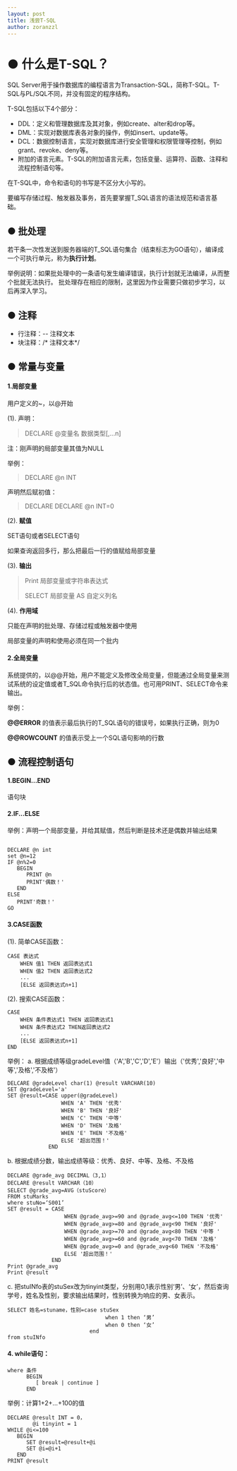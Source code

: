 ```yaml
---
layout: post
title: 浅尝T-SQL
author: zoranzzl
---
```


# ● 什么是T-SQL？

SQL Server用于操作数据库的编程语言为Transaction-SQL，简称T-SQL。T-SQL与PL/SQL不同，并没有固定的程序结构。

T-SQL包括以下4个部分：

- DDL：定义和管理数据库及其对象，例如create、alter和drop等。
- DML：实现对数据库表各对象的操作，例如insert、update等。
- DCL：数据控制语言，实现对数据库进行安全管理和权限管理等控制，例如grant、revoke、deny等。
- 附加的语言元素。T-SQL的附加语言元素，包括变量、运算符、函数、注释和流程控制语句等。

在T-SQL中，命令和语句的书写是不区分大小写的。


要编写存储过程、触发器及事务，首先要掌握T_SQL语言的语法规范和语言基础。

## ● 批处理

若干条一次性发送到服务器端的T_SQL语句集合（结束标志为GO语句），编译成一个可执行单元，称为**执行计划**。

举例说明：如果批处理中的一条语句发生编译错误，执行计划就无法编译，从而整个批就无法执行。
批处理存在相应的限制，这里因为作业需要只做初步学习，以后再深入学习。

## ● 注释

- 行注释：-- 注释文本
- 块注释：/* 注释文本*/

## ● 常量与变量

#### 1.局部变量
用户定义的~，以@开始

(1). 声明：

> DECLARE   @变量名    数据类型[,...n]

注：刚声明的局部变量其值为NULL

举例：

> DECLARE   @n   INT   

声明然后赋初值：

> DECLARE   DECLARE   @n   INT=0

(2). **赋值**

SET语句或者SELECT语句

如果查询返回多行，那么把最后一行的值赋给局部变量

(3). **输出** 

> Print 局部变量或字符串表达式
> 
> SELECT 局部变量 AS 自定义列名

(4). **作用域**

只能在声明的批处理、存储过程或触发器中使用

局部变量的声明和使用必须在同一个批内

#### 2.全局变量

系统提供的，以@@开始，用户不能定义及修改全局变量，但能通过全局变量来测试系统的设定值或者T_SQL命令执行后的状态值。也可用PRINT、SELECT命令来输出。

举例：

**@@ERROR** 的值表示最后执行的T_SQL语句的错误号，如果执行正确，则为0

**@@ROWCOUNT** 的值表示受上一个SQL语句影响的行数

## ● 流程控制语句
#### 1.BEGIN...END 

语句块

#### 2.IF...ELSE
 
举例：声明一个局部变量，并给其赋值，然后判断是技术还是偶数并输出结果

~~~

DECLARE @n int
set @n=12
IF @n%2=0
   BEGIN
      PRINT @n
      PRINT'偶数！'
   END
ELSE
   PRINT'奇数！'
GO

~~~

#### 3.CASE函数

(1). 简单CASE函数：

~~~
CASE 表达式
    WHEN 值1 THEN 返回表达式1
    WHEN 值2 THEN 返回表达式2
    ...
    [ELSE 返回表达式n+1]
~~~

(2). 搜索CASE函数：
~~~
CASE
    WHEN 条件表达式1 THEN 返回表达式1
    WHEN 条件表达式2 THEN返回表达式2
    ...
    [ELSE 返回表达式n+1]
END
~~~

举例：
a. 根据成绩等级gradeLevel值（‘A','B','C','D','E'）输出（'优秀','良好','中等','及格','不及格'）
~~~
DELCARE @gradeLevel char(1) @result VARCHAR(10)
SET @gradeLevel='a'
SET @result=CASE upper(@gradeLevel)
                 WHEN 'A' THEN '优秀'
                 WHEN 'B' THEN '良好'
                 WHEN 'C' THEN '中等'
                 WHEN 'D' THEN '及格'
                 WHEN 'E' THEN '不及格'
                 ELSE '超出范围！'
             END
~~~

b. 根据成绩分数，输出成绩等级：优秀、良好、中等、及格、不及格
~~~
DECLARE @grade_avg DECIMAL（3,1）
DECLARE @result VARCHAR（10）
SELECT @grade_avg=AVG（stuScore）
FROM stuMarks
where stuNo=‘S001’
SET @result = CASE
                  WHEN @grade_avg>=90 and @grade_avg<=100 THEN '优秀'
                  WHEN @grade_avg>=80 and @grade_avg<90 THEN '良好'
                  WHEN @grade_avg>=70 and @grade_avg<80 THEN '中等 '
                  WHEN @grade_avg>=60 and @grade_avg<70 THEN '及格'
                  WHEN @grade_avg>=0 and @grade_avg<60 THEN '不及格'
                  ELSE '超出范围！'
              END
Print @grade_avg
Print @result
~~~
c. 把stuINfo表的stuSex改为tinyint类型，分别用0,1表示性别‘男’、‘女’，然后查询学号，姓名及性别，要求输出结果时，性别转换为响应的男、女表示。
~~~
SELECT 姓名=stuname，性别=case stuSex
                               when 1 then ‘男’
                               when 0 then ‘女’
                          end
from stuINfo
~~~

#### 4. while语句：
~~~
where 条件
      BEGIN
         [ break | continue ]
      END
~~~

举例：计算1+2+...+100的值
~~~
DECLARE @result INT = 0，
        @i tinyint = 1
WHILE @i<=100
   BEGIN
      SET @result=@result+@i
      SET @i=@i+1
   END
PRINT @result
~~~

